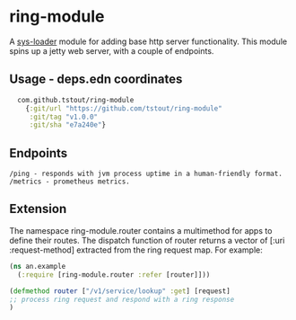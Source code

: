 # ring-module
A [sys-loader](https://github.com/tstout/sys-loader) module for adding base http server functionality. This module spins up a jetty web server, with a couple of endpoints.

## Usage - deps.edn coordinates
```clojure
  com.github.tstout/ring-module
    {:git/url "https://github.com/tstout/ring-module"
     :git/tag "v1.0.0"
     :git/sha "e7a240e"}
```
## Endpoints
```
/ping - responds with jvm process uptime in a human-friendly format.
/metrics - prometheus metrics.
```

## Extension
The namespace ring-module.router contains a multimethod for apps to define their routes.
The dispatch function of router returns a vector of [:uri :request-method] extracted from the 
ring request map.
   For example: 
   ```clojure
   (ns an.example
     (:require [ring-module.router :refer [router]]))
   
   (defmethod router ["/v1/service/lookup" :get] [request]
   ;; process ring request and respond with a ring response
   )
   ```
